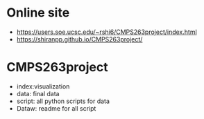 # Online site
* https://users.soe.ucsc.edu/~rshi6/CMPS263project/index.html
* https://shiranpp.github.io/CMPS263project/

# CMPS263project
* index:visualization
* data: final data
* script: all python scripts for data
* Dataw: readme for all script
